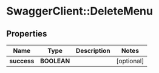 # SwaggerClient::DeleteMenu

## Properties
Name | Type | Description | Notes
------------ | ------------- | ------------- | -------------
**success** | **BOOLEAN** |  | [optional] 


